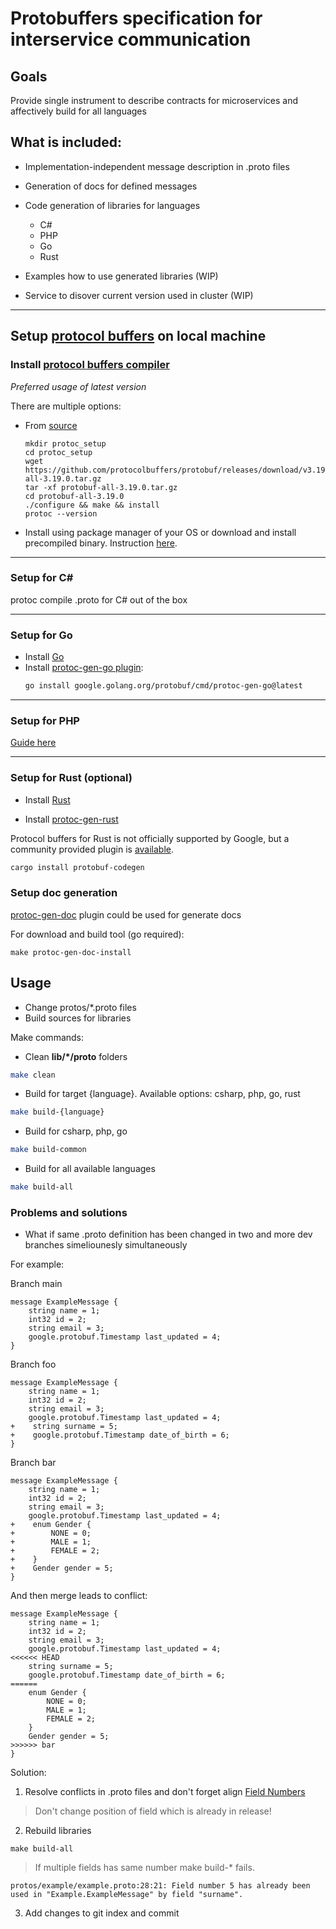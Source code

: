 # Protobuffers specification for interservice communication

## Goals

Provide single instrument to describe contracts for microservices and affectively build for all languages

## What is included:
* Implementation-independent message description in .proto files
* Generation of docs for defined messages
* Сode generation of libraries for languages 
    - C#
    - PHP
    - Go
    - Rust

* Examples how to use generated libraries (WIP)
* Service to disover current version used in cluster (WIP)


---
## Setup [protocol buffers](https://github.com/protocolbuffers/protobuf#protocol-buffers---googles-data-interchange-format) on local machine

### Install [protocol buffers compiler](https://github.com/protocolbuffers/protobuf#protocol-compiler-installation)

*Preferred usage of latest version*

There are multiple options: 
- From [source](https://github.com/protocolbuffers/protobuf/tags)
    ```
    mkdir protoc_setup
    cd protoc_setup
    wget https://github.com/protocolbuffers/protobuf/releases/download/v3.19.0/protobuf-all-3.19.0.tar.gz
    tar -xf protobuf-all-3.19.0.tar.gz
    cd protobuf-all-3.19.0
    ./configure && make && install
    protoc --version
    ```
- Install using package manager of your OS or download and install precompiled binary. Instruction [here](https://grpc.io/docs/protoc-installation/).

---
### Setup for C#
protoc compile .proto for C# out of the box

---
### Setup for Go
- Install [Go](https://golang.org/)
- Install [protoc-gen-go plugin](https://github.com/protocolbuffers/protobuf-go):
    ```bash
    go install google.golang.org/protobuf/cmd/protoc-gen-go@latest
    ```

---
### Setup for PHP
[Guide here](https://github.com/protocolbuffers/protobuf/tree/master/php)

---
### Setup for Rust (optional)
- Install [Rust](https://www.rust-lang.org/tools/install)

* Install [protoc-gen-rust](https://github.com/stepancheg/rust-protobuf/tree/master/protobuf-codegen)

Protocol buffers for Rust is not officially supported by Google, but a community provided plugin is [available](https://github.com/stepancheg/rust-protobuf/).

```bash
cargo install protobuf-codegen
```

### Setup doc generation

[protoc-gen-doc](https://github.com/pseudomuto/protoc-gen-doc) plugin could be used for generate docs

For download and build tool (go required):
```
make protoc-gen-doc-install
```

## Usage

* Change protos/*.proto files
* Build sources for libraries

Make commands:

- Clean **lib/*/proto** folders
```bash
make clean
```

- Build for target {language}. Available options: csharp, php, go, rust
```bash
make build-{language}
```

- Build for csharp, php, go
```bash
make build-common
```

- Build for all available languages
```bash
make build-all
```

### Problems and solutions

* What if same .proto definition has been changed in two and more dev branches simeliounesly simultaneously

For example:

Branch main
```
message ExampleMessage {
    string name = 1;
    int32 id = 2;
    string email = 3;
    google.protobuf.Timestamp last_updated = 4;
}
```

Branch foo
```
message ExampleMessage {
    string name = 1;
    int32 id = 2;
    string email = 3;
    google.protobuf.Timestamp last_updated = 4;
+    string surname = 5;
+    google.protobuf.Timestamp date_of_birth = 6; 
}
```

Branch bar
```
message ExampleMessage {
    string name = 1;
    int32 id = 2;
    string email = 3;
    google.protobuf.Timestamp last_updated = 4;
+    enum Gender {
+        NONE = 0;
+        MALE = 1;
+        FEMALE = 2;
+    }
+    Gender gender = 5;
}
```

And then merge leads to conflict:
```
message ExampleMessage {
    string name = 1;
    int32 id = 2;
    string email = 3;
    google.protobuf.Timestamp last_updated = 4;
<<<<<< HEAD
    string surname = 5;
    google.protobuf.Timestamp date_of_birth = 6; 
======
    enum Gender {
        NONE = 0;
        MALE = 1;
        FEMALE = 2;
    }
    Gender gender = 5;
>>>>>> bar
}
```

Solution:
1. Resolve conflicts in .proto files and don't forget align [Field Numbers](https://developers.google.com/protocol-buffers/docs/proto3#assigning_field_numbers)

> Don't change position of field which is already in release!

2. Rebuild libraries

```
make build-all
```

> If multiple fields has same number make build-* fails.
```
protos/example/example.proto:28:21: Field number 5 has already been used in "Example.ExampleMessage" by field "surname".
```

3. Add changes to git index and commit
